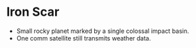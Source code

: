 # Iron Scar
- Small rocky planet marked by a single colossal impact basin.
- One comm satellite still transmits weather data.
